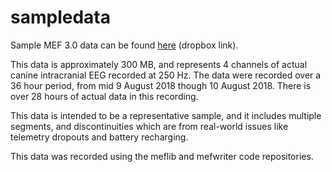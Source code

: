 # sampledata

Sample MEF 3.0 data can be found [here](https://www.dropbox.com/sh/334r3ldwqe989ec/AADFjs9GcxhEpf3SwWIE75SVa?dl=0) (dropbox link).

This data is approximately 300 MB, and represents 4 channels of actual canine intracranial EEG recorded at 250 Hz.  The data were recorded over a 36 hour period, from mid 9 August 2018 though 10 August 2018.  There is over 28 hours of actual data in this recording.

This data is intended to be a representative sample, and it includes multiple segments, and discontinuities which are from real-world issues like telemetry dropouts and battery recharging.

This data was recorded using the meflib and mefwriter code repositories.

